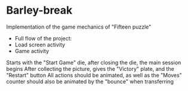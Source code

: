 # Barley-break

Implementation of the game mechanics of "Fifteen puzzle"

 - Full flow of the project:
 - Load screen activity
 - Game activity

Starts with the "Start Game" die, after closing the die, the main session begins
After collecting the picture, gives the "Victory" plate, and the "Restart" button
All actions should be animated, as well as the "Moves" counter should also be animated by the "bounce" when transferring
